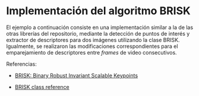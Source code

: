 # Implementación del algoritmo BRISK

El ejemplo a continuación consiste en una implementación similar a la de las otras librerías del repositorio, mediante la detección de puntos de interés y extractor de descriptores para dos imágenes utilizando la clase BRISK. Igualmente, se realizaron las modificaciones correspondientes para el emparejamiento de descriptores entre *frames* de video consecutivos.

Referencias:
* [BRISK: Binary Robust Invariant Scalable Keypoints](http://www.margaritachli.com/papers/ICCV2011paper.pdf)

* [BRISK class reference](https://docs.opencv.org/3.4.4/de/dbf/classcv_1_1BRISK.html)
